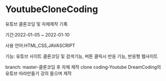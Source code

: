 # YoutubeCloneCoding
유튜브 클론코딩 및 자체제작 기록

기간:2022-01-05 ~ 2022-01-10

사용 언어:HTML,CSS,JAVASCRIPT

기능: 유튜브 사이트 클론코딩 및 검색기능, 버튼 클릭시 반응 기능, 반응형 웹사이트

branch:
master-클론코딩 후 자체 제작
clone coding-Youtube DreamCoding의 유튜브 따라만들기 강의 들으며 제작
